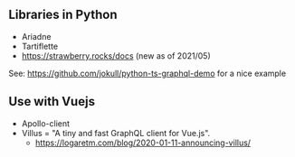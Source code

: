 ## Libraries in Python
- Ariadne
- Tartiflette
- https://strawberry.rocks/docs (new as of 2021/05)

See: https://github.com/jokull/python-ts-graphql-demo for a nice example

## Use with Vuejs
- Apollo-client
- Villus = "A tiny and fast GraphQL client for Vue.js".
	- https://logaretm.com/blog/2020-01-11-announcing-villus/